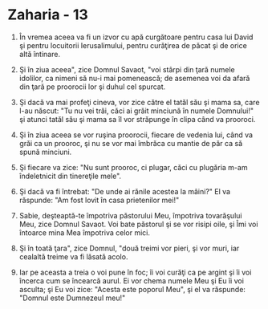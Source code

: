# Zaharia - 13

1. În vremea aceea va fi un izvor cu apă curgătoare pentru casa lui David şi pentru locuitorii Ierusalimului, pentru curăţirea de păcat şi de orice altă întinare. 

2. Şi în ziua aceea", zice Domnul Savaot, "voi stârpi din ţară numele idolilor, ca nimeni să nu-i mai pomenească; de asemenea voi da afară din ţară pe proorocii lor şi duhul cel spurcat. 

3. Şi dacă va mai profeţi cineva, vor zice către el tatăl său şi mama sa, care l-au născut: "Tu nu vei trăi, căci ai grăit minciună în numele Domnului!" şi atunci tatăl său şi mama sa îl vor străpunge în clipa când va prooroci. 

4. Şi în ziua aceea se vor ruşina proorocii, fiecare de vedenia lui, când va grăi ca un prooroc, şi nu se vor mai îmbrăca cu mantie de păr ca să spună minciuni. 

5. Şi fiecare va zice: "Nu sunt prooroc, ci plugar, căci cu plugăria m-am îndeletnicit din tinereţile mele". 

6. Şi dacă va fi întrebat: "De unde ai rănile acestea la mâini?" El va răspunde: "Am fost lovit în casa prietenilor mei!" 

7. Sabie, deşteaptă-te împotriva păstorului Meu, împotriva tovarăşului Meu, zice Domnul Savaot. Voi bate păstorul şi se vor risipi oile, şi Îmi voi întoarce mina Mea împotriva celor mici. 

8. Şi în toată ţara", zice Domnul, "două treimi vor pieri, şi vor muri, iar cealaltă treime va fi lăsată acolo. 

9. Iar pe aceasta a treia o voi pune în foc; îi voi curăţi ca pe argint şi îi voi încerca cum se încearcă aurul. Ei vor chema numele Meu şi Eu îi voi asculta; şi Eu voi zice: "Acesta este poporul Meu", şi el va răspunde: "Domnul este Dumnezeul meu!" 

